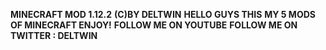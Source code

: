 **MINECRAFT MOD 1.12.2** **(C)BY DELTWIN**
**HELLO GUYS THIS** **MY 5 MODS OF MINECRAFT ENJOY!**
**FOLLOW ME ON YOUTUBE**
**FOLLOW ME ON TWITTER : DELTWIN**
